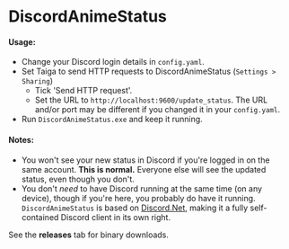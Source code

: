 # DiscordAnimeStatus

####  Usage:

- Change your Discord login details in `config.yaml`.
- Set Taiga to send HTTP requests to DiscordAnimeStatus (`Settings > Sharing`)
    - Tick 'Send HTTP request'.
    - Set the URL to `http://localhost:9600/update_status`. The URL and/or port may be different if you changed it in your `config.yaml`.
- Run `DiscordAnimeStatus.exe` and keep it running.

#### Notes:

- You won't see your new status in Discord if you're logged in on the same account. **This is normal.** Everyone else will see the updated status, even though you don't.
- You don't *need* to have Discord running at the same time (on any device), though if you're here, you probably do have it running. `DiscordAnimeStatus` is based on [Discord.Net](https://github.com/RogueException/Discord.Net), making it a fully self-contained Discord client in its own right.

See the **releases** tab for binary downloads. 